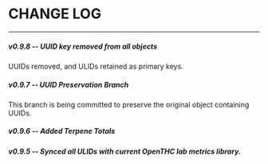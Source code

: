 # CHANGE LOG

----------------------------------------

##### v0.9.8 -- UUID key removed from all objects
UUIDs removed, and ULIDs retained as primary keys.

##### v0.9.7 -- UUID Preservation Branch
This branch is being committed to preserve the original object containing UUIDs.

##### v0.9.6 -- Added Terpene Totals

##### v0.9.5 -- Synced all ULIDs with current OpenTHC lab metrics library. 